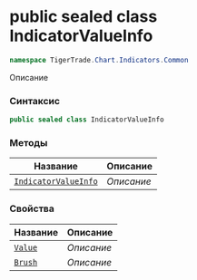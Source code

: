 
# public sealed class IndicatorValueInfo
```csharp
namespace TigerTrade.Chart.Indicators.Common
```



Описание

### Синтаксис
```csharp
public sealed class IndicatorValueInfo
```


### Методы
| Название | Описание |
| --- | --- |
| [`IndicatorValueInfo`](./IndicatorValueInfo.cs/Методы/IndicatorValueInfo.md) | *Описание* |

### Свойства
| Название | Описание |
| --- | --- |
| [`Value`](./IndicatorValueInfo.cs/Свойства/Value.md) | *Описание* |
| [`Brush`](./IndicatorValueInfo.cs/Свойства/Brush.md) | *Описание* |




